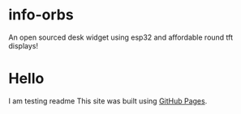 # info-orbs
An open sourced desk widget using esp32 and affordable round tft displays!
# Hello
I am testing readme
This site was built using [GitHub Pages](https://pages.github.com/).


